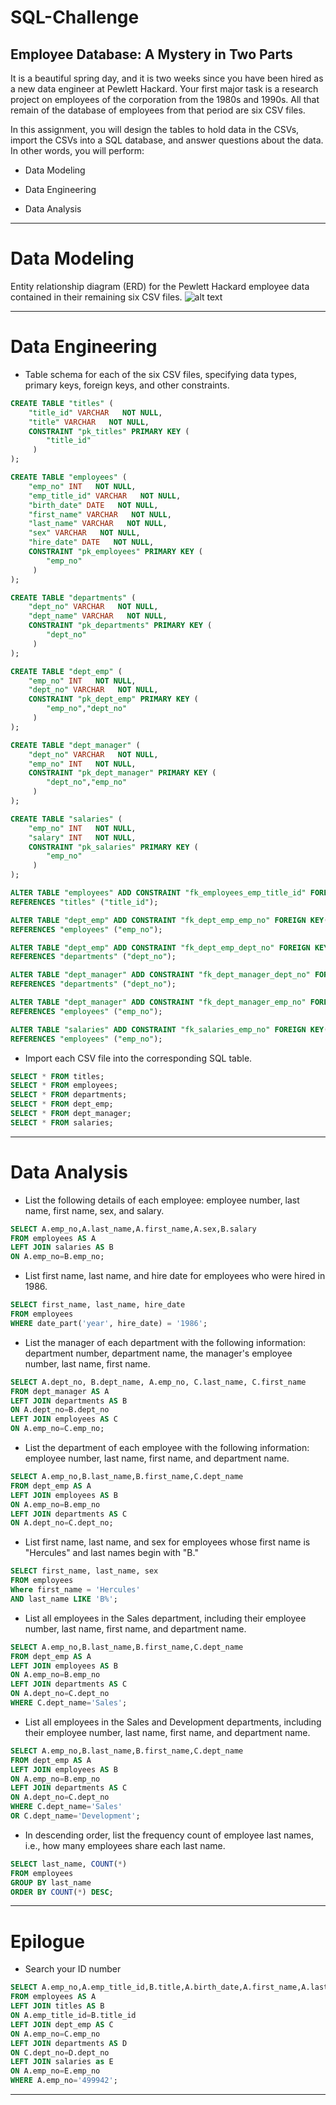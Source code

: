 # SQL-Challenge

## Employee Database: A Mystery in Two Parts

It is a beautiful spring day, and it is two weeks since you have been hired as a new data engineer at Pewlett Hackard. Your first major task is a research project on employees of the corporation from the 1980s and 1990s. All that remain of the database of employees from that period are six CSV files.

In this assignment, you will design the tables to hold data in the CSVs, import the CSVs into a SQL database, and answer questions about the data. In other words, you will perform:

* Data Modeling

* Data Engineering

* Data Analysis
-----

# Data Modeling
Entity relationship diagram (ERD) for the Pewlett Hackard employee data contained in their remaining six CSV files.
![alt text](https://github.com/gnivil/sql-challenge/blob/e1761d05ca17845c104b0dec5d264875aed3617e/EmployeeSQL/employee_ERD_image.png)

-----

# Data Engineering
* Table schema for each of the six CSV files, specifying data types, primary keys, foreign keys, and other constraints.
~~~~sql
CREATE TABLE "titles" (
    "title_id" VARCHAR   NOT NULL,
    "title" VARCHAR   NOT NULL,
    CONSTRAINT "pk_titles" PRIMARY KEY (
        "title_id"
     )
);

CREATE TABLE "employees" (
    "emp_no" INT   NOT NULL,
    "emp_title_id" VARCHAR   NOT NULL,
    "birth_date" DATE   NOT NULL,
    "first_name" VARCHAR   NOT NULL,
    "last_name" VARCHAR   NOT NULL,
    "sex" VARCHAR   NOT NULL,
    "hire_date" DATE   NOT NULL,
    CONSTRAINT "pk_employees" PRIMARY KEY (
        "emp_no"
     )
);

CREATE TABLE "departments" (
    "dept_no" VARCHAR   NOT NULL,
    "dept_name" VARCHAR   NOT NULL,
    CONSTRAINT "pk_departments" PRIMARY KEY (
        "dept_no"
     )
);

CREATE TABLE "dept_emp" (
    "emp_no" INT   NOT NULL,
    "dept_no" VARCHAR   NOT NULL,
    CONSTRAINT "pk_dept_emp" PRIMARY KEY (
        "emp_no","dept_no"
     )
);

CREATE TABLE "dept_manager" (
    "dept_no" VARCHAR   NOT NULL,
    "emp_no" INT   NOT NULL,
    CONSTRAINT "pk_dept_manager" PRIMARY KEY (
        "dept_no","emp_no"
     )
);

CREATE TABLE "salaries" (
    "emp_no" INT   NOT NULL,
    "salary" INT   NOT NULL,
    CONSTRAINT "pk_salaries" PRIMARY KEY (
        "emp_no"
     )
);

ALTER TABLE "employees" ADD CONSTRAINT "fk_employees_emp_title_id" FOREIGN KEY("emp_title_id")
REFERENCES "titles" ("title_id");

ALTER TABLE "dept_emp" ADD CONSTRAINT "fk_dept_emp_emp_no" FOREIGN KEY("emp_no")
REFERENCES "employees" ("emp_no");

ALTER TABLE "dept_emp" ADD CONSTRAINT "fk_dept_emp_dept_no" FOREIGN KEY("dept_no")
REFERENCES "departments" ("dept_no");

ALTER TABLE "dept_manager" ADD CONSTRAINT "fk_dept_manager_dept_no" FOREIGN KEY("dept_no")
REFERENCES "departments" ("dept_no");

ALTER TABLE "dept_manager" ADD CONSTRAINT "fk_dept_manager_emp_no" FOREIGN KEY("emp_no")
REFERENCES "employees" ("emp_no");

ALTER TABLE "salaries" ADD CONSTRAINT "fk_salaries_emp_no" FOREIGN KEY("emp_no")
REFERENCES "employees" ("emp_no");
~~~~

* Import each CSV file into the corresponding SQL table.
~~~~sql
SELECT * FROM titles;
SELECT * FROM employees;
SELECT * FROM departments;
SELECT * FROM dept_emp;
SELECT * FROM dept_manager;
SELECT * FROM salaries;
~~~~
-----

# Data Analysis

* List the following details of each employee: employee number, last name, first name, sex, and salary.
~~~~sql
SELECT A.emp_no,A.last_name,A.first_name,A.sex,B.salary 
FROM employees AS A 
LEFT JOIN salaries AS B 
ON A.emp_no=B.emp_no;
~~~~

* List first name, last name, and hire date for employees who were hired in 1986.
~~~~sql
SELECT first_name, last_name, hire_date 
FROM employees
WHERE date_part('year', hire_date) = '1986';
~~~~

* List the manager of each department with the following information: department number, department name, the manager's employee number, last name, first name.
~~~~sql
SELECT A.dept_no, B.dept_name, A.emp_no, C.last_name, C.first_name
FROM dept_manager AS A
LEFT JOIN departments AS B
ON A.dept_no=B.dept_no  
LEFT JOIN employees AS C
ON A.emp_no=C.emp_no;
~~~~

* List the department of each employee with the following information: employee number, last name, first name, and department name.
~~~~sql
SELECT A.emp_no,B.last_name,B.first_name,C.dept_name
FROM dept_emp AS A
LEFT JOIN employees AS B
ON A.emp_no=B.emp_no
LEFT JOIN departments AS C
ON A.dept_no=C.dept_no;
~~~~

* List first name, last name, and sex for employees whose first name is "Hercules" and last names begin with "B."
~~~~sql
SELECT first_name, last_name, sex 
FROM employees
Where first_name = 'Hercules'
AND last_name LIKE 'B%';
~~~~

* List all employees in the Sales department, including their employee number, last name, first name, and department name.
~~~~sql
SELECT A.emp_no,B.last_name,B.first_name,C.dept_name
FROM dept_emp AS A
LEFT JOIN employees AS B
ON A.emp_no=B.emp_no
LEFT JOIN departments AS C
ON A.dept_no=C.dept_no
WHERE C.dept_name='Sales';
~~~~

* List all employees in the Sales and Development departments, including their employee number, last name, first name, and department name.
~~~~sql
SELECT A.emp_no,B.last_name,B.first_name,C.dept_name
FROM dept_emp AS A
LEFT JOIN employees AS B
ON A.emp_no=B.emp_no
LEFT JOIN departments AS C
ON A.dept_no=C.dept_no
WHERE C.dept_name='Sales'
OR C.dept_name='Development';
~~~~

* In descending order, list the frequency count of employee last names, i.e., how many employees share each last name.
~~~~sql
SELECT last_name, COUNT(*) 
FROM employees
GROUP BY last_name 
ORDER BY COUNT(*) DESC;
~~~~
-----

# Epilogue
* Search your ID number
~~~~sql
SELECT A.emp_no,A.emp_title_id,B.title,A.birth_date,A.first_name,A.last_name,A.sex,A.hire_date,C.dept_no,D.dept_name,E.salary
FROM employees AS A
LEFT JOIN titles AS B
ON A.emp_title_id=B.title_id
LEFT JOIN dept_emp AS C
ON A.emp_no=C.emp_no
LEFT JOIN departments AS D
ON C.dept_no=D.dept_no
LEFT JOIN salaries as E
ON A.emp_no=E.emp_no
WHERE A.emp_no='499942';
~~~~
-----